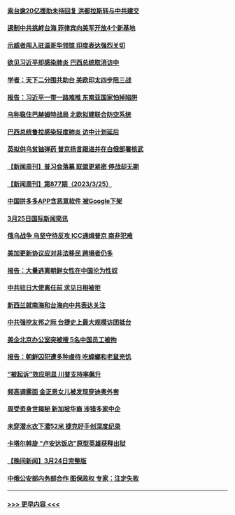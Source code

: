 #### [索台逾20亿援助未待回复 洪都拉斯转与中共建交](../pages/prog202/a103676716.md?t=03262143) 
#### [遏制中共挑衅台海 菲律宾向美军开放4个新基地](../pages/prog202/a103676757.md?t=03262143) 
#### [示威者闯入驻温哥华领馆 印度表达强烈关切](../pages/prog202/a103676754.md?t=03262143) 
#### [欲见习近平却感染肺炎 巴西总统取消访中](../pages/prog202/a103676727.md?t=03262143) 
#### [学者：天下二分围共助台 美欧印太四步阻三战](../pages/prog202/a103676733.md?t=03262143) 
#### [报告：习近平一带一路难推 东南亚国家怕掉陷阱](../pages/prog202/a103676675.md?t=03262143) 
#### [乌称稳住巴赫姆特战局 北欧拟建联合防空系统](../pages/prog202/a103676666.md?t=03262143) 
#### [巴西总统鲁拉感染轻度肺炎 访中计划延后](../pages/prog202/a103676651.md?t=03262143) 
#### [英拟供乌贫铀弹药 普京扬言跟进并在白俄部署核武](../pages/prog202/a103676612.md?t=03262143) 
#### [【新闻周刊】普习会落幕 联盟更紧密 停战却无期](../pages/prog202/a103676543.md?t=03262143) 
#### [【新闻周刊】第877期（2023/3/25）](../pages/prog202/a103676558.md?t=03262143) 
#### [中国拼多多APP含恶意软件 被Google下架](../pages/prog202/a103676492.md?t=03262143) 
#### [3月25日国际新闻简讯](../pages/prog202/a103676462.md?t=03262143) 
#### [俄乌战争 乌坚守待反攻 ICC通缉普京 南非犯难](../pages/prog202/a103676461.md?t=03262143) 
#### [美加更新协议应对非法移民 跨境者仍多](../pages/prog202/a103676460.md?t=03262143) 
#### [报告：大量逃离朝鲜女性在中国沦为性奴](../pages/prog202/a103676397.md?t=03262143) 
#### [中共驻日大使离任前 求见日相被拒](../pages/prog202/a103676382.md?t=03262143) 
#### [新西兰就南海和台海向中共表达关注](../pages/prog202/a103676291.md?t=03262143) 
#### [中共强挖友邦之际 台捷史上最大规模访团抵台](../pages/prog202/a103676298.md?t=03262143) 
#### [美企北京办公室突被搜 5名中国员工被拘](../pages/prog202/a103676296.md?t=03262143) 
#### [报告：朝鲜囚犯遭多种虐待 吃蟑螂和老鼠充饥](../pages/prog202/a103676191.md?t=03262143) 
#### [“被起诉”效应明显 川普支持率飙升](../pages/prog202/a103676188.md?t=03262143) 
#### [频高调露面 金正恩女儿被发现穿迪奥外套](../pages/prog202/a103676185.md?t=03262143) 
#### [周受资身世揭秘 新加坡华裔 涉猎多家中企](../pages/prog202/a103676160.md?t=03262143) 
#### [未穿潜水衣下潜52米 捷克好手创深度纪录](../pages/prog202/a103676145.md?t=03262143) 
#### [卡塔尔斡旋 “卢安达饭店”原型英雄获释出狱](../pages/prog202/a103676099.md?t=03262143) 
#### [【晚间新闻】3月24日完整版](../pages/prog202/a103675972.md?t=03262143) 
#### [中俄公安部内务部合作 图保政权 专家：注定失败](../pages/prog202/a103675987.md?t=03262143) 

----
#### [ >>> 更早内容 <<< ](../indexes/prog202-earlier.md)
